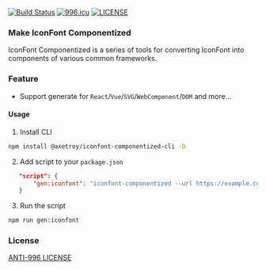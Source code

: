 [![Build Status](https://github.com/axetroy/iconfont-componentized/workflows/build/badge.svg)](https://github.com/axetroy/iconfont-componentized/actions)
[![996.icu](https://img.shields.io/badge/link-996.icu-red.svg)](https://996.icu)
[![LICENSE](https://img.shields.io/badge/license-Anti%20996-blue.svg)](https://github.com/996icu/996.ICU/blob/master/LICENSE)

### Make IconFont Componentized

IconFont Componentized is a series of tools for converting IconFont into components of various common frameworks.

### Feature

-   Support generate for `React`/`Vue`/`SVG`/`WebComponent`/`DOM` and more...

#### Usage

1. Install CLI

```bash
npm install @axetroy/iconfont-componentized-cli -D
```

2. Add script to your `package.json`

```json
   "script": {
       "gen:iconfont": "iconfont-componentized --url https://example.com"
   }
```

3. Run the script

```bash
npm run gen:iconfont
```

### License

[ANTI-996 LICENSE](LICENSE)
